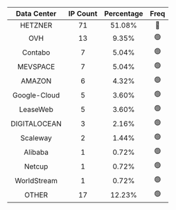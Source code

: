 | Data Center | IP Count | Percentage | Freq |
|:------------:|:--------:|:-----------:|:-----:|
| HETZNER | 71 | 51.08% | 🔴 |
| OVH | 13 | 9.35% | 🟢 |
| Contabo | 7 | 5.04% | 🟢 |
| MEVSPACE | 7 | 5.04% | 🟢 |
| AMAZON | 6 | 4.32% | 🟢 |
| Google-Cloud | 5 | 3.60% | 🟢 |
| LeaseWeb | 5 | 3.60% | 🟢 |
| DIGITALOCEAN | 3 | 2.16% | 🟢 |
| Scaleway | 2 | 1.44% | 🟢 |
| Alibaba | 1 | 0.72% | 🟢 |
| Netcup | 1 | 0.72% | 🟢 |
| WorldStream | 1 | 0.72% | 🟢 |
| OTHER | 17 | 12.23% | 🟢 |